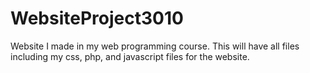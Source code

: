 # WebsiteProject3010
Website I made in my web programming course. 
This will have all files including my css, php, and javascript files for the website.
